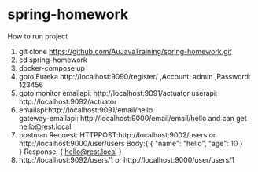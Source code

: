 # spring-homework
How to run project

1. git clone https://github.com/AuJavaTraining/spring-homework.git
2. cd spring-homework
3. docker-compose up
4. goto Eureka http://localhost:9090/register/ ,Account: admin ,Password: 123456
6. goto monitor 
    emailapi: http://localhost:9091/actuator
    userapi: http://localhost:9092/actuator
7. emailapi:http://localhost:9091/email/hello  
   gateway-emailapi: http://localhost:9000/email/email/hello and can get hello@rest.local
8. postman 
    Request:
        HTTPPOST:http://localhost:9002/users or http://localhost:9000/user/users
        Body:{
            {
                "name": "hello",
                "age": 10
            }   
        }
    Response:
        {
            hello@rest.local
        }
9. http://localhost:9092/users/1 or http://localhost:9000/user/users/1 